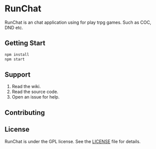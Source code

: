 # RunChat

RunChat is an chat application using for play trpg games. Such as COC, DND etc.

## Getting Start

```bash
npm install
npm start
```

## Support

1. Read the wiki.
2. Read the source code.
3. Open an issue for help.

## Contributing

## License
RunChat is under the GPL license. See the [LICENSE](LICENSE) file for details.